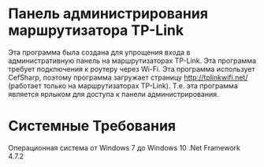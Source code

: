 # Панель администрирования маршрутизатора TP-Link

Эта программа была создана для упрощения входа в административную панель на маршрутизаторах TP-Link. Эта программа требует подключения к роутеру через Wi-Fi. Эта программа использует CefSharp, поэтому программа загружает страницу http://tplinkwifi.net/ (работает только на маршрутизаторах TP-Link). Т.е. эта программа является ярлыком для доступа к панели администрирования.

# Системные Требования

Операционная система от Windows 7 до Windows 10 
 .Net Framework 4.7.2
